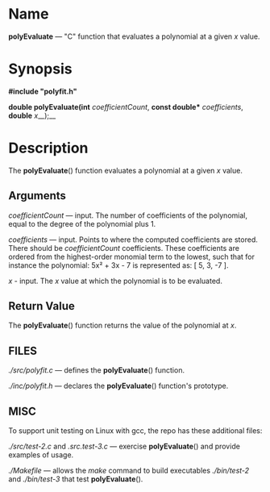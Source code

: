 Name
====

**polyEvaluate** — "C" function that evaluates a polynomial at a given _x_ value.

Synopsis
========

**#include "polyfit.h"**

__double polyEvaluate(int__ _coefficientCount_, **const double\*** _coefficients_, **double** _x___);__

Description
===========

The **polyEvaluate**() function evaluates a polynomial at a given _x_ value.

Arguments
---------
_coefficientCount_ — input. The number of coefficients of the polynomial, equal to the degree of the polynomial plus 1.

_coefficients_ — input. Points to where the computed coefficients are stored. There should be _coefficientCount_ coefficients.
These coefficients are ordered from the highest-order monomial term to the lowest, such that for instance the polynomial:
5x² + 3x - 7 is represented as: [ 5, 3, -7 ].

_x_ - input. The _x_ value at which the polynomial is to be evaluated.

Return Value
------------
The **polyEvaluate**() function returns the value of the polynomial at _x_.

FILES
-----
*./src/polyfit.c* — defines the **polyEvaluate**() function.

*./inc/polyfit.h* — declares the **polyEvaluate**() function's prototype.

MISC
----
To support unit testing on Linux with gcc, the repo has these additional files:

*./src/test-2.c* and *.src.test-3.c* — exercise **polyEvaluate**() and provide examples of usage.

*./Makefile* — allows the *make* command to build executables *./bin/test-2* and *./bin/test-3* that test **polyEvaluate**().
